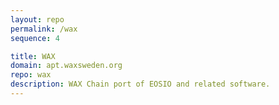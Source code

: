 ```yaml
---
layout: repo
permalink: /wax
sequence: 4

title: WAX
domain: apt.waxsweden.org
repo: wax
description: WAX Chain port of EOSIO and related software.
---
```

